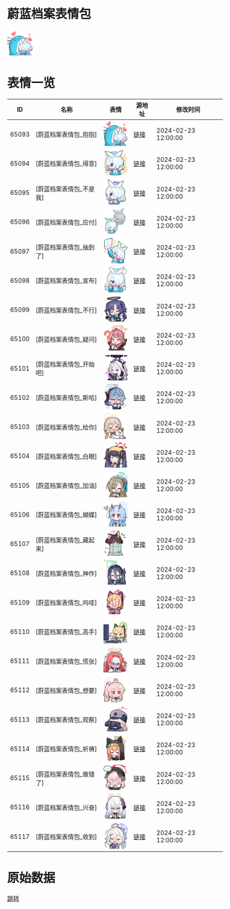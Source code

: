 # 蔚蓝档案表情包

<img src="./cover.png" height="60" alt="cover" />

# 表情一览

|ID|名称|表情|源地址|修改时间|
|----|----|----|----|----|
|65093|[蔚蓝档案表情包_抱抱]|<img src="./pic/065093_%5B蔚蓝档案表情包_抱抱%5D.png" height="60" alt="抱抱"/>|[链接](https://i0.hdslb.com/bfs/garb/f3c47bc617419a1a23ee7c73e519506f35f34f8d.png)|2024-02-23 12:00:00|
|65094|[蔚蓝档案表情包_得意]|<img src="./pic/065094_%5B蔚蓝档案表情包_得意%5D.png" height="60" alt="得意"/>|[链接](https://i0.hdslb.com/bfs/garb/ab43d6a0a24412fdc4a6534bfe0a7d5733d321bf.png)|2024-02-23 12:00:00|
|65095|[蔚蓝档案表情包_不是我]|<img src="./pic/065095_%5B蔚蓝档案表情包_不是我%5D.png" height="60" alt="不是我"/>|[链接](https://i0.hdslb.com/bfs/garb/e1c293334946e1bffa11909fbbee15602b39453e.png)|2024-02-23 12:00:00|
|65096|[蔚蓝档案表情包_应付]|<img src="./pic/065096_%5B蔚蓝档案表情包_应付%5D.png" height="60" alt="应付"/>|[链接](https://i0.hdslb.com/bfs/garb/f364ad6d2f2d46cd90adab74c1951b06494c453c.png)|2024-02-23 12:00:00|
|65097|[蔚蓝档案表情包_抽到了]|<img src="./pic/065097_%5B蔚蓝档案表情包_抽到了%5D.png" height="60" alt="抽到了"/>|[链接](https://i0.hdslb.com/bfs/garb/73d1481832d2daa9e68e6e56cf99ac3457a2982d.png)|2024-02-23 12:00:00|
|65098|[蔚蓝档案表情包_宣布]|<img src="./pic/065098_%5B蔚蓝档案表情包_宣布%5D.png" height="60" alt="宣布"/>|[链接](https://i0.hdslb.com/bfs/garb/41b6e4850d214e2dca0b68f222d97d96d9819c03.png)|2024-02-23 12:00:00|
|65099|[蔚蓝档案表情包_不行]|<img src="./pic/065099_%5B蔚蓝档案表情包_不行%5D.png" height="60" alt="不行"/>|[链接](https://i0.hdslb.com/bfs/garb/cb08bda8d6af9a5e7ff441630585345fabe78d3c.png)|2024-02-23 12:00:00|
|65100|[蔚蓝档案表情包_疑问]|<img src="./pic/065100_%5B蔚蓝档案表情包_疑问%5D.png" height="60" alt="疑问"/>|[链接](https://i0.hdslb.com/bfs/garb/938f7ba278bd99e84783402aa2948f9304033bb2.png)|2024-02-23 12:00:00|
|65101|[蔚蓝档案表情包_开始吧]|<img src="./pic/065101_%5B蔚蓝档案表情包_开始吧%5D.png" height="60" alt="开始吧"/>|[链接](https://i0.hdslb.com/bfs/garb/80d2585dc01420585938c195282c9025f865de90.png)|2024-02-23 12:00:00|
|65102|[蔚蓝档案表情包_斯哈]|<img src="./pic/065102_%5B蔚蓝档案表情包_斯哈%5D.png" height="60" alt="斯哈"/>|[链接](https://i0.hdslb.com/bfs/garb/4b8af7e530f6d407ca3c4a8eec5c52085f8c1822.png)|2024-02-23 12:00:00|
|65103|[蔚蓝档案表情包_给你]|<img src="./pic/065103_%5B蔚蓝档案表情包_给你%5D.png" height="60" alt="给你"/>|[链接](https://i0.hdslb.com/bfs/garb/02f9a795c50ce71635c4900436efddf7d3601569.png)|2024-02-23 12:00:00|
|65104|[蔚蓝档案表情包_白眼]|<img src="./pic/065104_%5B蔚蓝档案表情包_白眼%5D.png" height="60" alt="白眼"/>|[链接](https://i0.hdslb.com/bfs/garb/1e1831b81311b31a4751d75fe77a683f9e549fd5.png)|2024-02-23 12:00:00|
|65105|[蔚蓝档案表情包_加油]|<img src="./pic/065105_%5B蔚蓝档案表情包_加油%5D.png" height="60" alt="加油"/>|[链接](https://i0.hdslb.com/bfs/garb/859aa12ee5cc2eab41a71f228d2c73d1bda7a15c.png)|2024-02-23 12:00:00|
|65106|[蔚蓝档案表情包_蝴蝶]|<img src="./pic/065106_%5B蔚蓝档案表情包_蝴蝶%5D.png" height="60" alt="蝴蝶"/>|[链接](https://i0.hdslb.com/bfs/garb/9f7b7fa0a2ce10cdd16719f7d74c3f3c8685250a.png)|2024-02-23 12:00:00|
|65107|[蔚蓝档案表情包_藏起来]|<img src="./pic/065107_%5B蔚蓝档案表情包_藏起来%5D.png" height="60" alt="藏起来"/>|[链接](https://i0.hdslb.com/bfs/garb/e0213d5c5ca4e20808fcfc72d0f64c08c5383a79.png)|2024-02-23 12:00:00|
|65108|[蔚蓝档案表情包_神作]|<img src="./pic/065108_%5B蔚蓝档案表情包_神作%5D.png" height="60" alt="神作"/>|[链接](https://i0.hdslb.com/bfs/garb/d5b416cdeb8794ff27d41c6ca4e07181afe439ce.png)|2024-02-23 12:00:00|
|65109|[蔚蓝档案表情包_呜哇]|<img src="./pic/065109_%5B蔚蓝档案表情包_呜哇%5D.png" height="60" alt="呜哇"/>|[链接](https://i0.hdslb.com/bfs/garb/8a2f755ff62aa2cc90145895387bd7518e1a4123.png)|2024-02-23 12:00:00|
|65110|[蔚蓝档案表情包_高手]|<img src="./pic/065110_%5B蔚蓝档案表情包_高手%5D.png" height="60" alt="高手"/>|[链接](https://i0.hdslb.com/bfs/garb/4040d58c19b30737a98b6d5faf8d66531de0e99b.png)|2024-02-23 12:00:00|
|65111|[蔚蓝档案表情包_慌张]|<img src="./pic/065111_%5B蔚蓝档案表情包_慌张%5D.png" height="60" alt="慌张"/>|[链接](https://i0.hdslb.com/bfs/garb/f49a0d914e6e35998d0bd16db56e01065100b3da.png)|2024-02-23 12:00:00|
|65112|[蔚蓝档案表情包_想要]|<img src="./pic/065112_%5B蔚蓝档案表情包_想要%5D.png" height="60" alt="想要"/>|[链接](https://i0.hdslb.com/bfs/garb/aad2cb94eb894a1ea238254ef7db67f24b70dcef.png)|2024-02-23 12:00:00|
|65113|[蔚蓝档案表情包_观察]|<img src="./pic/065113_%5B蔚蓝档案表情包_观察%5D.png" height="60" alt="观察"/>|[链接](https://i0.hdslb.com/bfs/garb/fd78d9b19d4873603f116a55eb7f2b4eb72a8285.png)|2024-02-23 12:00:00|
|65114|[蔚蓝档案表情包_祈祷]|<img src="./pic/065114_%5B蔚蓝档案表情包_祈祷%5D.png" height="60" alt="祈祷"/>|[链接](https://i0.hdslb.com/bfs/garb/c14f74cbafb96a9ca9c76b0bcc35c8a6b6ce576d.png)|2024-02-23 12:00:00|
|65115|[蔚蓝档案表情包_做错了]|<img src="./pic/065115_%5B蔚蓝档案表情包_做错了%5D.png" height="60" alt="做错了"/>|[链接](https://i0.hdslb.com/bfs/garb/4d54335de0ff297e6850742696c7d441183edaa0.png)|2024-02-23 12:00:00|
|65116|[蔚蓝档案表情包_兴奋]|<img src="./pic/065116_%5B蔚蓝档案表情包_兴奋%5D.png" height="60" alt="兴奋"/>|[链接](https://i0.hdslb.com/bfs/garb/8a5f85cb729e701bd3464ef0936ddb831a457419.png)|2024-02-23 12:00:00|
|65117|[蔚蓝档案表情包_收到]|<img src="./pic/065117_%5B蔚蓝档案表情包_收到%5D.png" height="60" alt="收到"/>|[链接](https://i0.hdslb.com/bfs/garb/a7ed98c25c7ffef37d7e5ece396d9c2b76f2956f.png)|2024-02-23 12:00:00|

# 原始数据

[跳转](./raw.json)

